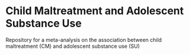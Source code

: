 # Child Maltreatment and Adolescent Substance Use

Repository for a meta-analysis on the association between child maltreatment (CM) and adolescent substance use (SU)
